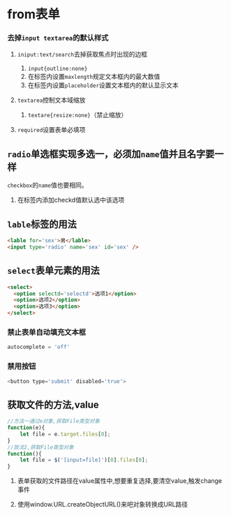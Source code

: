 # from表单

### 去掉`input textarea`的默认样式

1. `iniput:text/search`去掉获取焦点时出现的边框
  
   1. `input{outline:none}`
   2. 在标签内设置`maxlength`规定文本框内的最大数值
   3. 在标签内设置`placeholder`设置文本框内的默认显示文本

2. `textarea`控制文本域缩放
  
   1. `textare{resize:none}`（禁止缩放）

3. `required`设置表单必填项

## `radio`单选框实现多选一，必须加`name`值并且名字要一样

`checkbox`的`name`值也要相同。

1. 在标签内添加checkd值默认选中该选项

## `lable`标签的用法

```html
<lable for='sex'>男</lable>
<input type='radio' name='sex' id='sex' />
```

## `select`表单元素的用法

```html
<select>
  <option selectd='selectd'>选项1</option>
  <option>选项2</option>
  <option>选项3</option>
</select>
```

### 禁止表单自动填充文本框

```javascript
autocomplete = 'off'
```

### 禁用按钮

```javascript
<button type='submit' disabled='true'>
```

## 获取文件的方法,value

```javascript
//方法一通过e对象,获取File类型对象
function(e){
    let file = e.target.files[0];
}
//放法2,获取File类型对象
function(){
    let file = $('[input=file]')[0].files[0];
}
```

1. 表单获取的文件路径在value属性中,想要重复选择,要清空value,触发change事件 

2. 使用window.URL.createObjectURL()来吧对象转换成URL路径
